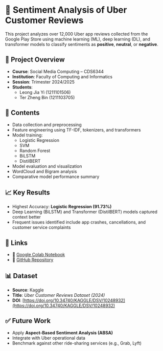 # 🚗 Sentiment Analysis of Uber Customer Reviews

This project analyzes over 12,000 Uber app reviews collected from the Google Play Store using machine learning (ML), deep learning (DL), and transformer models to classify sentiments as **positive**, **neutral**, or **negative**.

## 📌 Project Overview
- **Course**: Social Media Computing – CDS6344  
- **Institution**: Faculty of Computing and Informatics  
- **Session**: Trimester 2024/2025  
- **Students**:  
  - Leong Jia Yi (1211101506)  
  - Ter Zheng Bin (1211103705)  

## 📂 Contents
- Data collection and preprocessing  
- Feature engineering using TF-IDF, tokenizers, and transformers  
- Model training:  
  - Logistic Regression  
  - SVM  
  - Random Forest  
  - BiLSTM  
  - DistilBERT  
- Model evaluation and visualization  
- WordCloud and Bigram analysis  
- Comparative model performance summary  

## 📈 Key Results
- Highest Accuracy: **Logistic Regression (91.73%)**  
- Deep Learning (BiLSTM) and Transformer (DistilBERT) models captured context better  
- Frequent issues identified include app crashes, cancellations, and customer service complaints  

## 📎 Links
- 🔗 [Google Colab Notebook](#)
- 🔗 [GitHub Repository](#)

## 📊 Dataset
- **Source**: Kaggle  
- **Title**: *Uber Customer Reviews Dataset (2024)*  
- **DOI**: [https://doi.org/10.34740/KAGGLE/DSV/10248932](https://doi.org/10.34740/KAGGLE/DSV/10248932)

## ✅ Future Work
- Apply **Aspect-Based Sentiment Analysis (ABSA)**  
- Integrate with Uber operational data  
- Benchmark against other ride-sharing services (e.g., Grab, Lyft)
